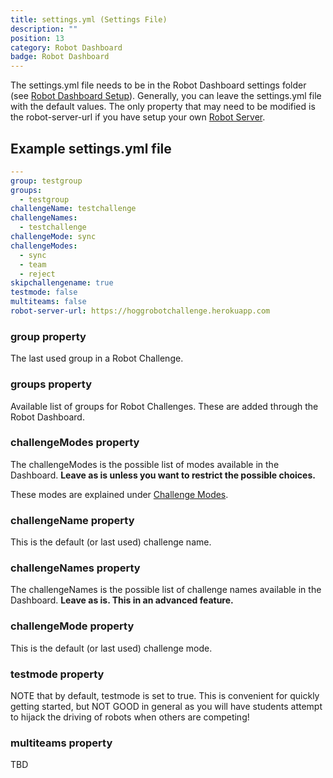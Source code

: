 ```yaml
---
title: settings.yml (Settings File)
description: ""
position: 13
category: Robot Dashboard
badge: Robot Dashboard
---
```


<alert type="info">
The settings.yml file needs to be in the Robot Dashboard settings folder (see <a href="/robot-dashboard-setup">Robot Dashboard Setup</a>).
</alert>

<alert type="success">
Generally, you can leave the settings.yml file with the default values. The only property that may need to be modified is the <span class="bold">robot-server-url</span> if you have setup your own <a href="/robot-server">Robot Server</a>.
</alert>

## Example settings.yml file

```yaml
---
group: testgroup
groups:
  - testgroup
challengeName: testchallenge
challengeNames:
  - testchallenge
challengeMode: sync
challengeModes:
  - sync
  - team
  - reject
skipchallengename: true
testmode: false
multiteams: false
robot-server-url: https://hoggrobotchallenge.herokuapp.com
```

### group property

The last used group in a Robot Challenge.

### groups property

Available list of groups for Robot Challenges. These are added through the Robot Dashboard.

### challengeModes property

The challengeModes is the possible list of modes available in the Dashboard. **Leave as is unless you want to restrict the possible choices.**

These modes are explained under [Challenge Modes](/challenge-modes).

### challengeName property

This is the default (or last used) challenge name.

### challengeNames property

The challengeNames is the possible list of challenge names available in the Dashboard. **Leave as is. This in an advanced feature.**

### challengeMode property

This is the default (or last used) challenge mode.

### testmode property

<alert type="danger">
NOTE that by default, testmode is set to true. This is convenient for quickly getting started, but NOT GOOD in general as you will have students attempt to hijack the driving of robots when others are competing! 
</alert>

### multiteams property

TBD
